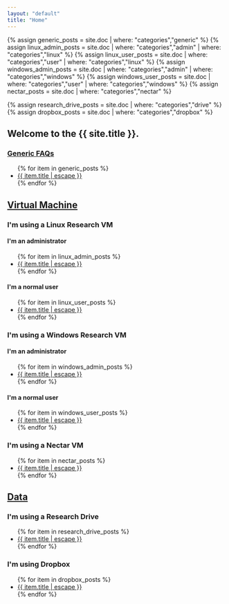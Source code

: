 ```yaml
---
layout: "default"
title: "Home"
---
```

{% assign generic_posts = site.doc | where: "categories","generic" %}
{% assign linux_admin_posts = site.doc | where: "categories","admin" | where: "categories","linux" %}
{% assign linux_user_posts = site.doc | where: "categories","user" | where: "categories","linux" %}
{% assign windows_admin_posts = site.doc | where: "categories","admin" | where: "categories","windows" %}
{% assign windows_user_posts = site.doc | where: "categories","user" | where: "categories","windows" %}
{% assign nectar_posts = site.doc | where: "categories","nectar" %}

{% assign research_drive_posts = site.doc | where: "categories","drive" %}
{% assign dropbox_posts = site.doc | where: "categories","dropbox" %}


## Welcome to the {{ site.title }}.

<div id="outer">
<section id="generic">
  <h3 class="open"><u> Generic FAQs </u></h3>
  <div>
    <ul>
    {% for item in generic_posts %}
      <li> <a href="{{ item.url | relative_url}}">{{ item.title | escape }}</a></li>
    {% endfor %}
    </ul>
  </div>
  </section>

  <h2 id="vm"><u>Virtual Machine</u></h2>
  <div class="accordion">
    <h3>I'm using a <b>Linux</b> Research VM</h3>
    <div id="doclinux">
        <h4>I'm an administrator</h4>
        <ul>
        {% for item in linux_admin_posts %}
          <li> <a href="{{ item.url | relative_url}}">{{ item.title | escape }}</a></li>
        {% endfor %}
        </ul>
        <h4>I'm a normal user</h4>
        <ul>
        {% for item in linux_user_posts %}
          <li> <a href="{{ item.url | relative_url}}">{{ item.title | escape }}</a></li>
        {% endfor %}
        </ul>
      </div>

  <h3>I'm using a <b>Windows</b> Research VM</h3>
  <div id="docwindows">
      <h4>I'm an administrator</h4>
      <ul>
      {% for item in windows_admin_posts %}
        <li> <a href="{{ item.url | relative_url}}">{{ item.title | escape }}</a></li>
      {% endfor %}
      </ul>
      <h4>I'm a normal user</h4>
      <ul>
      {% for item in windows_user_posts %}
        <li> <a href="{{ item.url | relative_url}}">{{ item.title | escape }}</a></li>
      {% endfor %}
      </ul>
    </div>

  <h3>I'm using a <b>Nectar</b> VM</h3>
  <div id="docnectar">
    <ul>
    {% for item in nectar_posts %}
      <li> <a href="{{ item.url | relative_url}}">{{ item.title | escape }}</a></li>
    {% endfor %}
    </ul>
  </div>
  </div>
    
  <h2 id="data"><u>Data </u></h2>
  <div class="accordion">
      <h3>I'm using a <b>Research Drive</b> </h3>
      <div id="docdrive">
          <ul>
          {% for item in research_drive_posts %}
            <li> <a href="{{ item.url | relative_url}}">{{ item.title | escape }}</a></li>
          {% endfor %}
          </ul>
        </div>

  <h3>I'm using <b>Dropbox</b></h3>
  <div id="docdropbox">
    <ul>
    {% for item in dropbox_posts %}
      <li> <a href="{{ item.url | relative_url}}">{{ item.title | escape }}</a></li>
    {% endfor %}
    </ul>
  </div>
  </div>

  </div>



<script>
 $( function() {
    $( ".accordion" ).accordion();
  } );
  </script>

<script src="{{ "/assets/jquery.collapse.js" | absolute_url }}"></script>

<script>

/*
  function div_open() {
    this.slideDown(200);
  };
  function div_close() {
    this.slideUp(200);
  };

  new jQueryCollapse($("#outer"), {
    open: div_open,
    close: div_close,
    query: 'h3'
  });

  new jQueryCollapse($("#linux"), {
    open: div_open,
    close: div_close,
    query: 'div h4'
  });

  new jQueryCollapse($("#windows"), {
    open: div_open,
    close: div_close,
    query: 'div h4'
  });
  */
$(".accordion").accordion({ collapsible: true, active: false});
</script>
